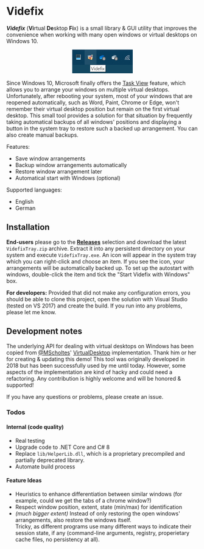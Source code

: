 # Videfix
_**Videfix**_ (**Vi**rtual **De**sktop **Fi**x) is a small library & GUI utility that improves the convenience when working with many open windows or virtual desktops on Windows 10.

<p align="center"><img src="https://github.com/LinqLover/Videfix/blob/master/screenshots/taskbar.png?raw=true" alt="Screenshot" /></p>

Since Windows 10, Microsoft finally offers the [Task View](https://en.wikipedia.org/wiki/Task_View) feature, which allows you to arrange your windows on multiple virtual desktops. Unfortunately, after rebooting your system, most of your windows that are reopened automatically, such as Word, Paint, Chrome or Edge, won't remember their virtual desktop position but remain on the first virtual desktop. This small tool provides a solution for that situation by frequently taking automatical backups of all windows' positions and displaying a button in the system tray to restore such a backed up arrangement. You can also create manual backups.

Features:
- Save window arrangements
- Backup window arrangements automatically
- Restore window arrangement later
- Automatical start with Windows (optional)

Supported languages:
- English
- German

## Installation
**End-users** please go to the **[Releases](//github.com/LinqLover/Videfix/releases)** selection and download the latest `VidefixTray.zip` archive. Extract it into any persistent directory on your system and execute `VidefixTray.exe`. An icon will appear in the system tray which you can right-click and choose an item. If you see the icon, your arrangements will be automatically backed up. To set up the autostart with windows, double-click the item and tick the "Start Videfix with Windows" box.

**For developers:** Provided that did not make any configuration errors, you should be able to clone this project, open the solution with Visual Studio (tested on VS 2017) and create the build. If you run into any problems, please let me know.

## Development notes
The underlying API for dealing with virtual desktops on Windows has been copied from [@MScholtes](https://github.com/MScholtes)' [VirtualDesktop](https://github.com/MScholtes/VirtualDesktop) implementation. Thank him or her for creating & updating this demo!
This tool was originally developed in 2018 but has been successfully used by me until today. However, some aspects of the implementation are kind of hacky and could need a refactoring. Any contribution is highly welcome and will be honored & supported!

If you have any questions or problems, please create an issue.

### Todos
#### Internal (code quality)
- Real testing
- Upgrade code to .NET Core and C# 8
- Replace `lib/HelperLib.dll`, which is a proprietary precompiled and partially deprecated library.
- Automate build process
#### Feature Ideas
- Heuristics to enhance differentiation between similar windows (for example, could we get the tabs of a chrome window?)
- Respect window position, extent, state (min/max) for identification
- _(much bigger extent)_ Instead of only restoring the open windows' arrangements, also restore the windows itself.  
  Tricky, as different programs use many different ways to indicate their session state, if any (command-line arguments, registry, properietary cache files, no persistency at all).
